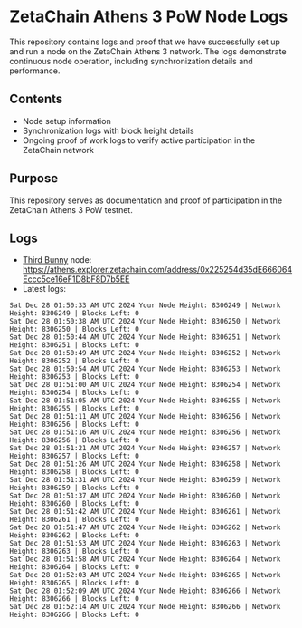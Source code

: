 # ZetaChain Athens 3 PoW Node Logs
This repository contains logs and proof that we have successfully set up and run a node on the ZetaChain Athens 3 network. The logs demonstrate continuous node operation, including synchronization details and performance.

## Contents
- Node setup information
- Synchronization logs with block height details
- Ongoing proof of work logs to verify active participation in the ZetaChain network

## Purpose
This repository serves as documentation and proof of participation in the ZetaChain Athens 3 PoW testnet.

## Logs

- [Third Bunny](https://thirdbunny.xyz/) node: https://athens.explorer.zetachain.com/address/0x225254d35dE666064Eccc5ce16eF1D8bF8D7b5EE
- Latest logs:
```
Sat Dec 28 01:50:33 AM UTC 2024 Your Node Height: 8306249 | Network Height: 8306249 | Blocks Left: 0
Sat Dec 28 01:50:38 AM UTC 2024 Your Node Height: 8306250 | Network Height: 8306250 | Blocks Left: 0
Sat Dec 28 01:50:44 AM UTC 2024 Your Node Height: 8306251 | Network Height: 8306251 | Blocks Left: 0
Sat Dec 28 01:50:49 AM UTC 2024 Your Node Height: 8306252 | Network Height: 8306252 | Blocks Left: 0
Sat Dec 28 01:50:54 AM UTC 2024 Your Node Height: 8306253 | Network Height: 8306253 | Blocks Left: 0
Sat Dec 28 01:51:00 AM UTC 2024 Your Node Height: 8306254 | Network Height: 8306254 | Blocks Left: 0
Sat Dec 28 01:51:05 AM UTC 2024 Your Node Height: 8306255 | Network Height: 8306255 | Blocks Left: 0
Sat Dec 28 01:51:11 AM UTC 2024 Your Node Height: 8306256 | Network Height: 8306256 | Blocks Left: 0
Sat Dec 28 01:51:16 AM UTC 2024 Your Node Height: 8306256 | Network Height: 8306256 | Blocks Left: 0
Sat Dec 28 01:51:21 AM UTC 2024 Your Node Height: 8306257 | Network Height: 8306257 | Blocks Left: 0
Sat Dec 28 01:51:26 AM UTC 2024 Your Node Height: 8306258 | Network Height: 8306258 | Blocks Left: 0
Sat Dec 28 01:51:31 AM UTC 2024 Your Node Height: 8306259 | Network Height: 8306259 | Blocks Left: 0
Sat Dec 28 01:51:37 AM UTC 2024 Your Node Height: 8306260 | Network Height: 8306260 | Blocks Left: 0
Sat Dec 28 01:51:42 AM UTC 2024 Your Node Height: 8306261 | Network Height: 8306261 | Blocks Left: 0
Sat Dec 28 01:51:47 AM UTC 2024 Your Node Height: 8306262 | Network Height: 8306262 | Blocks Left: 0
Sat Dec 28 01:51:53 AM UTC 2024 Your Node Height: 8306263 | Network Height: 8306263 | Blocks Left: 0
Sat Dec 28 01:51:58 AM UTC 2024 Your Node Height: 8306264 | Network Height: 8306264 | Blocks Left: 0
Sat Dec 28 01:52:03 AM UTC 2024 Your Node Height: 8306265 | Network Height: 8306265 | Blocks Left: 0
Sat Dec 28 01:52:09 AM UTC 2024 Your Node Height: 8306266 | Network Height: 8306266 | Blocks Left: 0
Sat Dec 28 01:52:14 AM UTC 2024 Your Node Height: 8306266 | Network Height: 8306266 | Blocks Left: 0
```
